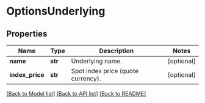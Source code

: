 # OptionsUnderlying

## Properties
Name | Type | Description | Notes
------------ | ------------- | ------------- | -------------
**name** | **str** | Underlying name. | [optional] 
**index_price** | **str** | Spot index price (quote currency). | [optional] 

[[Back to Model list]](../README.md#documentation-for-models) [[Back to API list]](../README.md#documentation-for-api-endpoints) [[Back to README]](../README.md)


